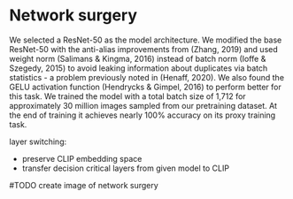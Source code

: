 # Network surgery
<!-- The two resnets are not the same! -->
<!-- #TODO Modified ResNet -->
<!-- ResNet architecture: https://towardsdatascience.com/understanding-and-visualizing-resnets-442284831be8 -->
<!-- ResNet expects input images of size: 224x224 -->
We selected a ResNet-50 as the model architecture. We
modified the base ResNet-50 with the anti-alias improvements from (Zhang, 2019) and used weight norm (Salimans & Kingma, 2016) instead of batch norm (Ioffe &
Szegedy, 2015) to avoid leaking information about duplicates via batch statistics - a problem previously noted in
(Henaff, 2020). We also found the GELU activation function (Hendrycks & Gimpel, 2016) to perform better for this
task. We trained the model with a total batch size of 1,712
for approximately 30 million images sampled from our pretraining dataset. At the end of training it achieves nearly
100% accuracy on its proxy training task.

layer switching:
- preserve CLIP embedding space
- transfer decision critical layers from given model to CLIP

#TODO create image of network surgery
